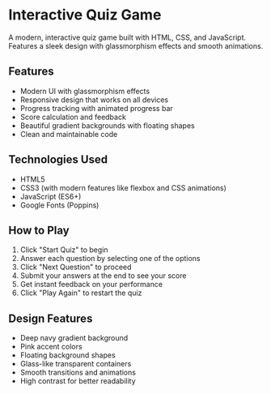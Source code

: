 # Interactive Quiz Game

A modern, interactive quiz game built with HTML, CSS, and JavaScript. Features a sleek design with glassmorphism effects and smooth animations.

## Features

- Modern UI with glassmorphism effects
- Responsive design that works on all devices
- Progress tracking with animated progress bar
- Score calculation and feedback
- Beautiful gradient backgrounds with floating shapes
- Clean and maintainable code

## Technologies Used

- HTML5
- CSS3 (with modern features like flexbox and CSS animations)
- JavaScript (ES6+)
- Google Fonts (Poppins)

## How to Play

1. Click "Start Quiz" to begin
2. Answer each question by selecting one of the options
3. Click "Next Question" to proceed
4. Submit your answers at the end to see your score
5. Get instant feedback on your performance
6. Click "Play Again" to restart the quiz

## Design Features

- Deep navy gradient background
- Pink accent colors
- Floating background shapes
- Glass-like transparent containers
- Smooth transitions and animations
- High contrast for better readability 